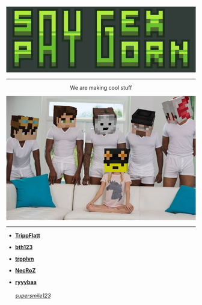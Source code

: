 <p align="center">
  <img src="logo.png" alt="saygexpaygorn"><br>
</p>

---
<p align="center">
We are making cool stuff
</p>

<p align="center">
  <img src="sgpgposes.jpg" alt="saygexpaygorn"><br>
</p>

---

- **[TrippFlatt](https://github.com/trippflattMC)**

- **[bth123](https://github.com/bth123)**

- **[trpplvn](https://github.com/trpplvn)**

- **[NecRoZ](https://github.com/NecRoZ2)**

- **[ryyybaa](https://github.com/ryyybaaa)**


    <h6><a href="https://github.com/trippflattMC">supersmile123</a></h6>